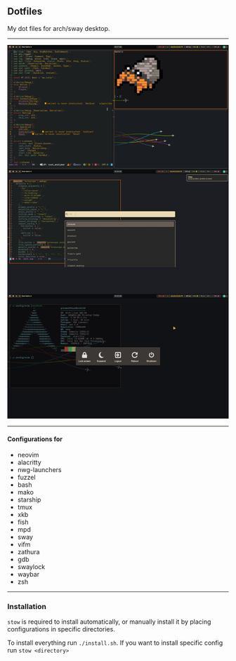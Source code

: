 ## Dotfiles
My dot files for arch/sway desktop.

---

![screenshot](screenshot.png)

---
#### Configurations for
- neovim
- alacritty  
- nwg-launchers   
- fuzzel
- bash
- mako
- starship
- tmux
- xkb
- fish
- mpd
- sway
- vifm
- zathura
- gdb
- swaylock
- waybar
- zsh
-----

### Installation
`stow` is required to install automatically, or manually install it by placing configurations in specific directories.

To install everything run `./install.sh`. If you want to install specific config run `stow <directory>`
